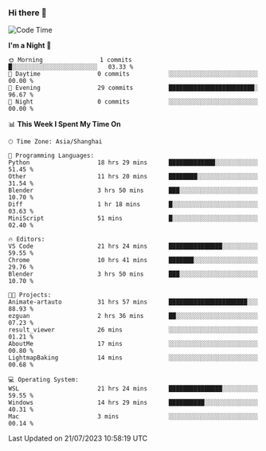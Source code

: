 ### Hi there 👋

<!--
**GwenKaplan/GwenKaplan** is a ✨ _special_ ✨ repository because its `README.md` (this file) appears on your GitHub profile.

Here are some ideas to get you started:

- 🔭 I’m currently working on ...
- 🌱 I’m currently learning ...
- 👯 I’m looking to collaborate on ...
- 🤔 I’m looking for help with ...
- 💬 Ask me about ...
- 📫 How to reach me: ...
- 😄 Pronouns: ...
- ⚡ Fun fact: ...
-->

<!--START_SECTION:waka-->
![Code Time](http://img.shields.io/badge/Code%20Time-229%20hrs%2052%20mins-blue)

**I'm a Night 🦉** 

```text
🌞 Morning                1 commits           █░░░░░░░░░░░░░░░░░░░░░░░░   03.33 % 
🌆 Daytime                0 commits           ░░░░░░░░░░░░░░░░░░░░░░░░░   00.00 % 
🌃 Evening                29 commits          ████████████████████████░   96.67 % 
🌙 Night                  0 commits           ░░░░░░░░░░░░░░░░░░░░░░░░░   00.00 % 
```


📊 **This Week I Spent My Time On** 

```text
🕑︎ Time Zone: Asia/Shanghai

💬 Programming Languages: 
Python                   18 hrs 29 mins      █████████████░░░░░░░░░░░░   51.45 % 
Other                    11 hrs 20 mins      ████████░░░░░░░░░░░░░░░░░   31.54 % 
Blender                  3 hrs 50 mins       ███░░░░░░░░░░░░░░░░░░░░░░   10.70 % 
Diff                     1 hr 18 mins        █░░░░░░░░░░░░░░░░░░░░░░░░   03.63 % 
MiniScript               51 mins             █░░░░░░░░░░░░░░░░░░░░░░░░   02.40 % 

🔥 Editors: 
VS Code                  21 hrs 24 mins      ███████████████░░░░░░░░░░   59.55 % 
Chrome                   10 hrs 41 mins      ███████░░░░░░░░░░░░░░░░░░   29.76 % 
Blender                  3 hrs 50 mins       ███░░░░░░░░░░░░░░░░░░░░░░   10.70 % 

🐱‍💻 Projects: 
Animate-artauto          31 hrs 57 mins      ██████████████████████░░░   88.93 % 
ezguan                   2 hrs 36 mins       ██░░░░░░░░░░░░░░░░░░░░░░░   07.23 % 
result_viewer            26 mins             ░░░░░░░░░░░░░░░░░░░░░░░░░   01.21 % 
AboutMe                  17 mins             ░░░░░░░░░░░░░░░░░░░░░░░░░   00.80 % 
LightmapBaking           14 mins             ░░░░░░░░░░░░░░░░░░░░░░░░░   00.68 % 

💻 Operating System: 
WSL                      21 hrs 24 mins      ███████████████░░░░░░░░░░   59.55 % 
Windows                  14 hrs 29 mins      ██████████░░░░░░░░░░░░░░░   40.31 % 
Mac                      3 mins              ░░░░░░░░░░░░░░░░░░░░░░░░░   00.14 % 
```


 Last Updated on 21/07/2023 10:58:19 UTC
<!--END_SECTION:waka-->
